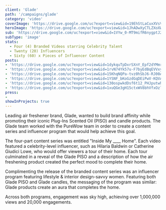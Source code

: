 ```yaml
---
client: 'Glade'
path: '/campaigns/glade'
category: 'video'
coverImage: 'https://drive.google.com/uc?export=view&id=19EhStLaCuxXVsVY-aAnYyhv_YcfxuyzQ'
heroImage: 'https://drive.google.com/uc?export=view&id=1JhADwXyCTLZXoXWY0BO1zCcVsKfufoZp'
sub: 'https://drive.google.com/uc?export=view&id=1VYw_0-MT9mifR6nygptJ2FfbPGWMDowP'
subType: 'image'
stats:
  - Four (4) Branded Videos starring Celebrity Talent
  - Twenty (20) Influencers
  - Sixty (60) x Pieces of Influencer Content
posts:
- 'https://drive.google.com/uc?export=view&id=1dykquTpDxrSXnY_Epf2dYMmrr3FC-mXe'
- 'https://drive.google.com/uc?export=view&id=1rvN74Yk57u-F7byEdBqEVVxyDS9Y8xBe'
- 'https://drive.google.com/uc?export=view&id=15KhqNQPa-tvz0hSbJ6-RJ00AnA3Mrhxc'
- 'https://drive.google.com/uc?export=view&id=1YSNF_bKoGzdGqDEiPwV-KQVAiiItPPlH'
- 'https://drive.google.com/uc?export=view&id=130ospwkdDsf6t12_PHJputwhgqTBp_Vf'
- 'https://drive.google.com/uc?export=view&id=1xuQGe3gH15ctxWV8bhVfxOzlE2AvjFvM'
press:
- 
showInProjects: true
---
```

  
Leading air freshener brand, Glade, wanted to build brand affinity while promoting their iconic Plug-Ins Scented Oil (PISO) and candle products. The Glade team worked with the PureWow team in order to create a content series and influencer program that would help achieve this goal.

The four-part content series was entitled "Inside My ____ Home". Each video featured a celebrity-level influencer, such as Hilaria Baldwin or Catherine Giudici Lowe, who would offer viewers a tour of their home. Each tour culminated in a reveal of the Glade PISO and a description of how the air freshening product created the perfect mood to complete their home.

Complimenting the release of the branded content series was an influencer program featuring lifestyle & interior design-savvy women. Featuring both Glade PISO and Glade candles, the messaging of the program was similar: Glade products create an aura that completes the home.

Across both programs, engagement was sky high, achieving over 1,000,000 views and 20,000 engagements.